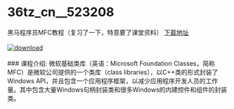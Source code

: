 # 36tz_cn__523208
黑马程序员MFC教程（复习了一下，特意要了课堂资料）
[下载地址](http://www.36tz.cn/article/523208 "下载地址")
<br/></br>[![download](http://36tz.cn/muke_img/2018_07_1-45-300x197.png "下载地址")](http://www.36tz.cn/article/523208 "下载地址")
<br/></br>### 课程介绍:
微软基础类库（英语：Microsoft Foundation Classes，简称MFC）是微软公司提供的一个类库（class libraries），以C++类的形式封装了Windows API，并且包含一个应用程序框架，以减少应用程序开发人员的工作量。其中包含大量Windows句柄封装类和很多Windows的内建控件和组件的封装类。


